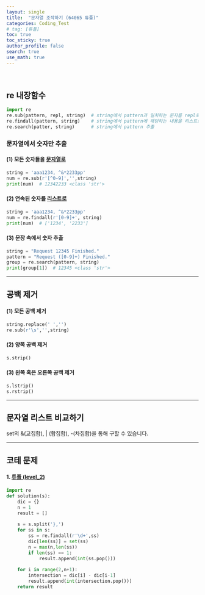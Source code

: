 ```yaml
---
layout: single  
title:  "문자열 조작하기 (64065 튜플)"
categories: Coding_Test
# tag: [튜플]
toc: true
toc_sticky: true
author_profile: false
search: true
use_math: true
---
```

<br/>

## re 내장함수
```python
import re
re.sub(pattern, repl, string)  # string에서 pattern과 일치하는 문자를 repl로 교체
re.findall(pattern, string)    # string에서 pattern에 해당하는 내용을 리스트로 리턴
re.search(patter, string)      # string에서 pattern 추출
```
### 문자열에서 숫자만 추출

#### (1) 모든 숫자들을 <u>문자열로</u>
```python
string = 'aaa1234, ^&*2233pp'
num = re.sub(r'[^0-9]','',string)
print(num)  # 12342233 <class 'str'>
```

#### (2) 연속된 숫자를 <u>리스트로</u>
```python
string = 'aaa1234, ^&*2233pp'
num = re.findall(r'[0-9]+', string)
print(num)  # ['1234', '2233']
```

#### (3) 문장 속에서 숫자 추출
```python
string = "Request 12345 Finished."
pattern = "Request ([0-9]+) Finished."
group = re.search(pattern, string)
print(group[1])  # 12345 <class 'str'>
```
---
## 공백 제거

#### (1) 모든 공백 제거
```python
string.replace(' ','')
re.sub(r'\s','',string)
```

#### (2) 양쪽 공백 제거
```python
s.strip()
```

#### (3) 왼쪽 혹은 오른쪽 공백 제거
```python
s.lstrip()
s.rstrip()
```

---

## 문자열 리스트 비교하기

set의 &(교집합), \| (합집합), -(차집합)을 통해 구할 수 있습니다.    

---


## 코테 문제

#### 1. [튜플 (level_2)](https://school.programmers.co.kr/learn/courses/30/lessons/64065)

```python
import re
def solution(s):
    dic = {}
    n = 1
    result = []
    
    s = s.split('},')
    for ss in s:
        ss = re.findall(r'\d+',ss)
        dic[len(ss)] = set(ss)
        n = max(n,len(ss))
        if len(ss) == 1:
            result.append(int(ss.pop()))
      
    for i in range(2,n+1):
        intersection = dic[i] - dic[i-1]
        result.append(int(intersection.pop()))
    return result  
```

